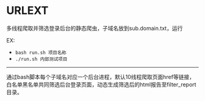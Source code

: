 # URLEXT

多线程爬取并筛选登录后台的静态爬虫，子域名放到sub.domain.txt，运行

EX:
- `bash run.sh 项目名称`
- `./run.sh 内部测试项目`

---

通过bash脚本每个子域名对应一个后台进程，默认10线程爬取页面href等链接，白名单黑名单共同筛选后台登录页面，动态生成筛选后的html报告至filter_report目录。